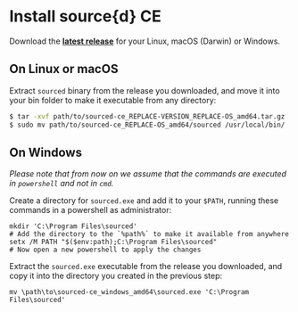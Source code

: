 # Install source{d} CE

Download the [**latest release**](https://github.com/src-d/sourced-ce/releases/latest) for your Linux, macOS \(Darwin\) or Windows.

## On Linux or macOS

Extract `sourced` binary from the release you downloaded, and move it into your bin folder to make it executable from any directory:

```bash
$ tar -xvf path/to/sourced-ce_REPLACE-VERSION_REPLACE-OS_amd64.tar.gz
$ sudo mv path/to/sourced-ce_REPLACE-OS_amd64/sourced /usr/local/bin/
```

## On Windows

_Please note that from now on we assume that the commands are executed in `powershell` and not in `cmd`._

Create a directory for `sourced.exe` and add it to your `$PATH`, running these commands in a powershell as administrator:

```text
mkdir 'C:\Program Files\sourced'
# Add the directory to the `%path%` to make it available from anywhere
setx /M PATH "$($env:path);C:\Program Files\sourced"
# Now open a new powershell to apply the changes
```

Extract the `sourced.exe` executable from the release you downloaded, and copy it into the directory you created in the previous step:

```text
mv \path\to\sourced-ce_windows_amd64\sourced.exe 'C:\Program Files\sourced'
```


